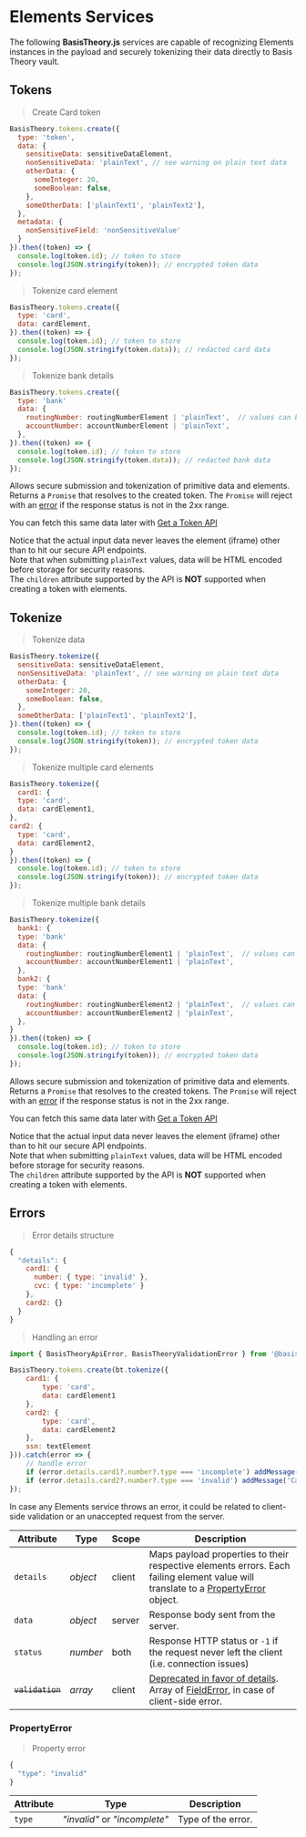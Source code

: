 # Elements Services

The following **BasisTheory.js** services are capable of recognizing Elements instances in the payload and securely tokenizing their data directly to Basis Theory vault. 

## Tokens

> Create Card token

```javascript
BasisTheory.tokens.create({
  type: 'token',
  data: {
    sensitiveData: sensitiveDataElement,
    nonSensitiveData: 'plainText', // see warning on plain text data
    otherData: {
      someInteger: 20,
      someBoolean: false,
    },
    someOtherData: ['plainText1', 'plainText2'],
  },
  metadata: {
    nonSensitiveField: 'nonSensitiveValue'
  }
}).then((token) => {
  console.log(token.id); // token to store
  console.log(JSON.stringify(token)); // encrypted token data
});
```

> Tokenize card element

```javascript
BasisTheory.tokens.create({
  type: 'card',
  data: cardElement,
}).then((token) => {
  console.log(token.id); // token to store
  console.log(JSON.stringify(token.data)); // redacted card data
});
```

> Tokenize bank details

```javascript
BasisTheory.tokens.create({
  type: 'bank'
  data: {
    routingNumber: routingNumberElement | 'plainText',  // values can be either a TextElement or plain text (see warning).
    accountNumber: accountNumberElement | 'plainText',
  },
}).then((token) => {
  console.log(token.id); // token to store
  console.log(JSON.stringify(token.data)); // redacted bank data
});
```

Allows secure submission and tokenization of primitive data and elements. Returns a `Promise` that resolves to the created token. The
`Promise` will reject with an [error](#elements-services-errors) if the response status is not in the 2xx range.

You can fetch this same data later with [Get a Token API](/api-reference#tokens-get-a-token)

<aside class="notice">
  <span>Notice that the actual input data never leaves the element (iframe) other than to hit our secure API endpoints.</span>
</aside>

<aside class="warning">
  <span>Note that when submitting <code>plainText</code> values, data will be HTML encoded before storage for security reasons.
</aside>

<aside class="warning">
  <span>The <code>children</code> attribute supported by the API is <strong>NOT</strong> supported when creating a token with elements.</span>
</aside>

## Tokenize

> Tokenize data

```javascript
BasisTheory.tokenize({
  sensitiveData: sensitiveDataElement,
  nonSensitiveData: 'plainText', // see warning on plain text data
  otherData: {
    someInteger: 20,
    someBoolean: false,
  },
  someOtherData: ['plainText1', 'plainText2'],
}).then((token) => {
  console.log(token.id); // token to store
  console.log(JSON.stringify(token)); // encrypted token data
});
```

> Tokenize multiple card elements

```javascript
BasisTheory.tokenize({
  card1: {
  type: 'card',
  data: cardElement1,
},
card2: {
  type: 'card',
  data: cardElement2,
}
}).then((token) => {
  console.log(token.id); // token to store
  console.log(JSON.stringify(token)); // encrypted token data
});
```

> Tokenize multiple bank details

```javascript
BasisTheory.tokenize({
  bank1: {
  type: 'bank'
  data: {
    routingNumber: routingNumberElement1 | 'plainText',  // values can be either a TextElement or plain text (see warning).
    accountNumber: accountNumberElement1 | 'plainText',
  },
  bank2: {
  type: 'bank'
  data: {
    routingNumber: routingNumberElement2 | 'plainText',  // values can be either a TextElement or plain text (see warning).
    accountNumber: accountNumberElement2 | 'plainText',
  },
}
}).then((token) => {
  console.log(token.id); // token to store
  console.log(JSON.stringify(token)); // encrypted token data
});
```

Allows secure submission and tokenization of primitive data and elements. Returns a `Promise` that resolves to the created tokens. The
`Promise` will reject with an [error](#elements-services-errors) if the response status is not in the 2xx range.

You can fetch this same data later with [Get a Token API](/api-reference#tokens-get-a-token)

<aside class="notice">
  <span>Notice that the actual input data never leaves the element (iframe) other than to hit our secure API endpoints.</span>
</aside>

<aside class="warning">
  <span>Note that when submitting <code>plainText</code> values, data will be HTML encoded before storage for security reasons.
</aside>

<aside class="warning">
  <span>The <code>children</code> attribute supported by the API is <strong>NOT</strong> supported when creating a token with elements.</span>
</aside>


## Errors

> Error details structure

```jsx
{
  "details": {
    card1: {
      number: { type: 'invalid' },
      cvc: { type: 'incomplete' }
    },
    card2: {}
  }
}
```

> Handling an error

```javascript
import { BasisTheoryApiError, BasisTheoryValidationError } from '@basis-theory/basis-theory-js/common';

BasisTheory.tokens.create(bt.tokenize({
    card1: {
        type: 'card',
        data: cardElement1
    },
    card2: {
        type: 'card',
        data: cardElement2
    },
    ssn: textElement
})).catch(error => {
    // handle error
    if (error.details.card1?.number?.type === 'incomplete') addMessage('Card 1 number is incomplete');
    if (error.details.card2?.number?.type === 'invalid') addMessage('Card 2 number is invalid');
});
```

In case any Elements service throws an error, it could be related to client-side validation or an unaccepted request from the server.

Attribute    | Type       | Scope  | Description
------------ | ---------- | ------ | -----------
`details`     | *object*   | client | Maps payload properties to their respective elements errors. Each failing element value will translate to a [PropertyError](#elements-services-errors-propertyerror) object.
`data`       | *object*   | server | Response body sent from the server.
`status`     | *number*   | both   | Response HTTP status or `-1` if the request never left the client (i.e. connection issues)
~~`validation`~~ | *array*    | client | [Deprecated in favor of details](#deprecations-deprecated-features). Array of [FieldError](#element-events-on-change-fielderror), in case of client-side error. 

### PropertyError

> Property error

```jsx
{
  "type": "invalid"
}
```

Attribute  | Type       | Description
---------- | ---------- | -----------
`type`     | *"invalid"* or *"incomplete"*   | Type of the error.
